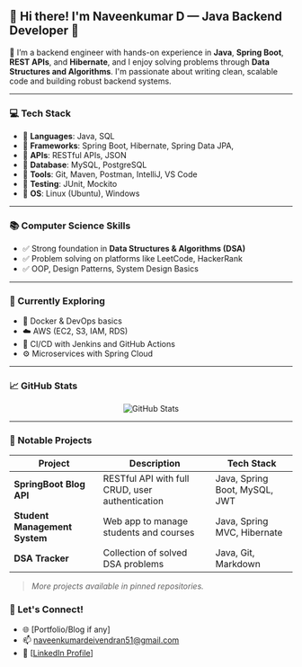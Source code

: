 ## 👋 Hi there! I'm Naveenkumar D — Java Backend Developer 🚀

🎯 I’m a backend engineer with hands-on experience in **Java**, **Spring Boot**, **REST APIs**, and **Hibernate**, and I enjoy solving problems through **Data Structures and Algorithms**. I'm passionate about writing clean, scalable code and building robust backend systems.

---

### 💻 Tech Stack

- 🔹 **Languages**: Java, SQL
- 🔹 **Frameworks**: Spring Boot, Hibernate, Spring Data JPA,
- 🔹 **APIs**: RESTful APIs, JSON
- 🔹 **Database**: MySQL, PostgreSQL
- 🔹 **Tools**: Git, Maven, Postman, IntelliJ, VS Code
- 🔹 **Testing**: JUnit, Mockito
- 🔹 **OS**: Linux (Ubuntu), Windows

---

### 📚 Computer Science Skills

- ✅ Strong foundation in **Data Structures & Algorithms (DSA)**
- ✅ Problem solving on platforms like LeetCode, HackerRank
- ✅ OOP, Design Patterns, System Design Basics

---

### 🚀 Currently Exploring

- 🐳 Docker & DevOps basics
- ☁️ AWS (EC2, S3, IAM, RDS)
- 🔁 CI/CD with Jenkins and GitHub Actions
- ⚙️ Microservices with Spring Cloud

---

### 📈 GitHub Stats

<p align="center">
  <img src="https://github-readme-stats.vercel.app/api?username=your-github-username&show_icons=true&theme=tokyonight" alt="GitHub Stats" />
</p>

---
### 📂 Notable Projects

| Project | Description | Tech Stack |
|--------|-------------|------------|
| **SpringBoot Blog API** | RESTful API with full CRUD, user authentication | Java, Spring Boot, MySQL, JWT |
| **Student Management System** | Web app to manage students and courses | Java, Spring MVC, Hibernate |
| **DSA Tracker** | Collection of solved DSA problems | Java, Git, Markdown |

> *More projects available in pinned repositories.*


### 🔗 Let's Connect!

- 🌐 [Portfolio/Blog if any]
- 📫 naveenkumardeivendran51@gmail.com
- 💼 [[LinkedIn Profile](https://www.linkedin.com/in/naveenscode/)]
